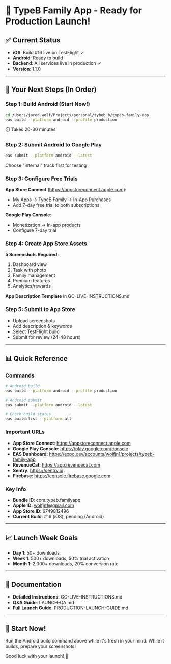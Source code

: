 # 🚀 TypeB Family App - Ready for Production Launch!

## ✅ Current Status
- **iOS**: Build #16 live on TestFlight ✓
- **Android**: Ready to build
- **Backend**: All services live in production ✓
- **Version**: 1.1.0

---

## 📱 Your Next Steps (In Order)

### Step 1: Build Android (Start Now!)
```bash
cd /Users/jared.wolf/Projects/personal/tybeb_b/typeb-family-app
eas build --platform android --profile production
```
⏱️ Takes 20-30 minutes

### Step 2: Submit Android to Google Play
```bash
eas submit --platform android --latest
```
Choose "internal" track first for testing

### Step 3: Configure Free Trials
**App Store Connect** (https://appstoreconnect.apple.com):
- My Apps → TypeB Family → In-App Purchases
- Add 7-day free trial to both subscriptions

**Google Play Console**:
- Monetization → In-app products
- Configure 7-day trial

### Step 4: Create App Store Assets
**5 Screenshots Required:**
1. Dashboard view
2. Task with photo
3. Family management
4. Premium features
5. Analytics/rewards

**App Description Template** in GO-LIVE-INSTRUCTIONS.md

### Step 5: Submit to App Store
- Upload screenshots
- Add description & keywords
- Select TestFlight build
- Submit for review (24-48 hours)

---

## 📊 Quick Reference

### Commands
```bash
# Android build
eas build --platform android --profile production

# Android submit
eas submit --platform android --latest

# Check build status
eas build:list --platform all
```

### Important URLs
- **App Store Connect**: https://appstoreconnect.apple.com
- **Google Play Console**: https://play.google.com/console
- **EAS Dashboard**: https://expo.dev/accounts/wolfjn1/projects/typeb-family-app
- **RevenueCat**: https://app.revenuecat.com
- **Sentry**: https://sentry.io
- **Firebase**: https://console.firebase.google.com

### Key Info
- **Bundle ID**: com.typeb.familyapp
- **Apple ID**: wolfjn1@gmail.com
- **App Store ID**: 6749812496
- **Current Build**: #16 (iOS), pending (Android)

---

## 📈 Launch Week Goals
- **Day 1**: 50+ downloads
- **Week 1**: 500+ downloads, 50% trial activation
- **Month 1**: 2,000+ downloads, 20% conversion rate

---

## 📝 Documentation
- **Detailed Instructions**: GO-LIVE-INSTRUCTIONS.md
- **Q&A Guide**: LAUNCH-QA.md
- **Full Launch Guide**: PRODUCTION-LAUNCH-GUIDE.md

---

## 🎯 Start Now!
Run the Android build command above while it's fresh in your mind. While it builds, prepare your screenshots!

Good luck with your launch! 🚀